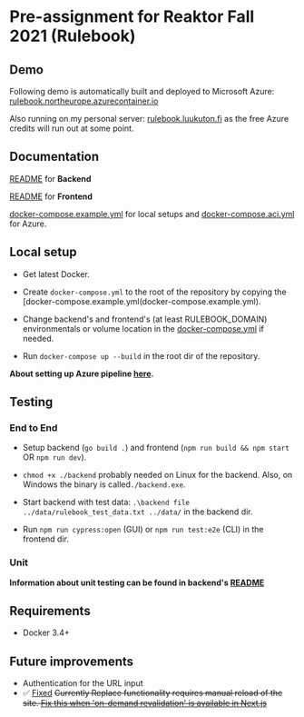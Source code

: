 # Pre-assignment for Reaktor Fall 2021 (Rulebook)

## Demo

Following demo is automatically built and deployed to Microsoft Azure: [rulebook.northeurope.azurecontainer.io](https://rulebook.northeurope.azurecontainer.io/)

Also running on my personal server: [rulebook.luukuton.fi](https://rulebook.luukuton.fi) as the free Azure credits will run out at some point.

## Documentation

[README](backend) for **Backend**

[README](frontend) for **Frontend**

[docker-compose.example.yml](docker-compose.example.yml) for local setups and [docker-compose.aci.yml](docker-compose.aci.yml) for Azure.

## Local setup

- Get latest Docker.

- Create `docker-compose.yml` to the root of the repository by copying the [docker-compose.example.yml(docker-compose.example.yml).

- Change backend's and frontend's (at least RULEBOOK_DOMAIN) environmentals or volume location in the [docker-compose.yml](docker-compose.yml) if needed.

- Run `docker-compose up --build` in the root dir of the repository.

**About setting up Azure pipeline [here](AZURE.md).**

## Testing

### End to End

- Setup backend (`go build .`) and frontend (`npm run build && npm start` OR `npm run dev`).

- `chmod +x ./backend` probably needed on Linux for the backend. Also, on Windows the binary is called`./backend.exe`.

- Start backend with test data: `.\backend file ../data/rulebook_test_data.txt ../data/` in the backend dir.

- Run `npm run cypress:open` (GUI) or `npm run test:e2e` (CLI) in the frontend dir.

### Unit

**Information about unit testing can be found in backend's [README](backend)**

## Requirements

- Docker 3.4+

## Future improvements

- Authentication for the URL input
- ✅ [Fixed](https://github.com/CrescentKohana/rulebook/commit/8a214917299740911d2128c979badee7e2f6a94e) ~~Currently Replace functionality requires manual reload of the site. [Fix this when 'on-demand revalidation' is available in Next.js](frontend#something-to-note)~~
